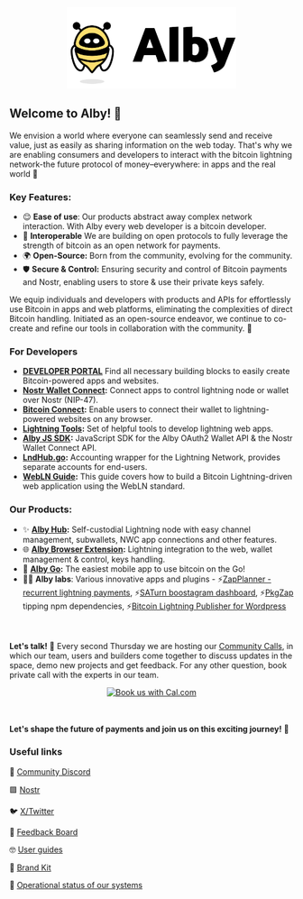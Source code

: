 <p align="center">
  <picture>
    <source srcset="https://raw.githubusercontent.com/getAlby/lightning-browser-extension/51430e7d6b6076f6f336269acb1dc3928c4ced0f/doc/logo-white.svg" media="(prefers-color-scheme: dark)" width="300">
    <img alt="Alby Logo" src="https://raw.githubusercontent.com/getAlby/lightning-browser-extension/51430e7d6b6076f6f336269acb1dc3928c4ced0f/doc/logo-black.svg" width="300">
  </picture>
</p>

## Welcome to Alby! 👋

We envision a world where everyone can seamlessly send and receive value, just as easily as sharing information on the web today.
That's why we are enabling consumers and developers to interact with the bitcoin lightning network-the future protocol of money–everywhere: in apps and the real world
🐝

### Key Features:

- 😌 **Ease of use**: Our products abstract away complex network interaction. With Alby every web developer is a bitcoin developer.
- 🧩 **Interoperable** We are building on open protocols to fully leverage the strength of bitcoin as an open network for payments.
- 🌍 **Open-Source:** Born from the community, evolving for the community.
- 🛡️ **Secure & Control:** Ensuring security and control of Bitcoin payments and Nostr, enabling users to store & use their private keys safely.
 
We equip individuals and developers with products and APIs for effortlessly use Bitcoin in apps and web platforms, eliminating the complexities of direct Bitcoin handling. Initiated as an open-source endeavor, we continue to co-create and refine our tools in collaboration with the community. 👥

### For Developers
- **[DEVELOPER PORTAL](https://getalby.com/developer)** Find all necessary building blocks to easily create Bitcoin-powered apps and websites. 
- **[Nostr Wallet Connect](https://nwc.dev):** Connect apps to control lightning node or wallet over Nostr (NIP-47).
- **[Bitcoin Connect](https://bitcoin-connect.com/):** Enable users to connect their wallet to lightning-powered websites on any browser.
- **[Lightning Tools](https://github.com/getAlby/js-lightning-tools):** Set of helpful tools to develop lightning web apps.
- **[Alby JS SDK](https://github.com/getAlby/js-sdk):** JavaScript SDK for the Alby OAuth2 Wallet API & the Nostr Wallet Connect API.
- **[LndHub.go](https://github.com/getAlby/lndhub.go):** Accounting wrapper for the Lightning Network, provides separate accounts for end-users.
- **[WebLN Guide](https://www.webln.guide/):** This guide covers how to build a Bitcoin Lightning-driven web application using the WebLN standard.

### Our Products:
- ✨ **[Alby Hub](https://albyhub.com):** Self-custodial Lightning node with easy channel management, subwallets, NWC app connections and other features.
- 🌐 **[Alby Browser Extension](https://getalby.com/products/browser-extension):** Lightning integration to the web, wallet management & control, keys handling.
- 📲 **[Alby Go](https://albygo.com/):** The easiest mobile app to use bitcoin on the Go!
- 👨‍🔬 **Alby labs**: Various innovative apps and plugins - ⚡[ZapPlanner - recurrent lightning payments](https://zapplanner.albylabs.com/),  ⚡[SATurn boostagram dashboard](https://saturn.fly.dev/), ⚡[PkgZap](https://pkgzap.albylabs.com/) tipping npm dependencies, ⚡[Bitcoin Lightning Publisher for Wordpress](https://wordpress.org/plugins/bitcoin-lightning-publisher/?ref=blog.getalby.com) 

<br></br>
**Let's talk!**
👥 Every second Thursday we are hosting our [Community Calls](https://cal.com/getalby/communitycall), in which our team, users and builders come together to discuss updates in the space, demo new projects and get feedback. For any other question, book private call with the experts in our team.

<p align="center">
 <a href="https://cal.com/getalby">
<img alt="Book us with Cal.com" src="https://cal.com/book-with-cal-dark.svg" /></a>
</p>

<br></br>
**Let's shape the future of payments and join us on this exciting journey!** 🚀


### Useful links
💬 [Community Discord](https://discord.getalby.com)

🟪 [Nostr](https://nostr.com/npub1getal6ykt05fsz5nqu4uld09nfj3y3qxmv8crys4aeut53unfvlqr80nfm)

🐦 [X/Twitter](http://x.com/getalby)

📝 [Feedback Board](https://getalby.com/feedback)

🤓 [User guides](https://guides.getalby.com/user-guide/)  

🎨 [Brand Kit](https://getalby.com/brandkit)

📶 [Operational status of our systems](https://alby.instatus.com/)

